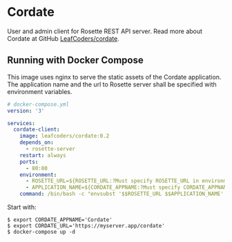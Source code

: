 # Cordate

User and admin client for Rosette REST API server. Read more about Cordate at GitHub [LeafCoders/cordate](https://github.com/LeafCoders/cordate).

## Running with Docker Compose

This image uses nginx to serve the static assets of the Cordate application. The application name and the url to Rosette server shall be specified with environment variables.

```yaml
# docker-compose.yml
version: '3'

services:
  cordate-client:
    image: leafcoders/cordate:0.2
    depends_on:
      - rosette-server
    restart: always
    ports:
      - 80:80
    environment:
      - ROSETTE_URL=${ROSETTE_URL:?Must specify ROSETTE_URL in environment} // Public url to rosette server
      - APPLICATION_NAME=${CORDATE_APPNAME:?Must specify CORDATE_APPNAME in environment} // Short name of the application. Eg. "Cordate"
    command: /bin/bash -c "envsubst '$$ROSETTE_URL $$APPLICATION_NAME' < /etc/nginx/conf.d/cordate_conf.template > /etc/nginx/conf.d/default.conf && nginx -g 'daemon off;'"
```

Start with:
```
$ export CORDATE_APPNAME='Cordate'
$ export CORDATE_URL='https://myserver.app/cordate'
$ docker-compose up -d
```
